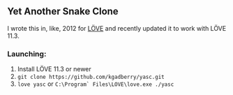 ## Yet Another Snake Clone
I wrote this in, like, 2012 for [LÖVE](https://love2d.org/) and recently updated it to work with LÖVE 11.3.

### Launching:
1) Install LÖVE 11.3 or newer
2) `git clone https://github.com/kgadberry/yasc.git`
3) `love yasc` or ``C:\Program` Files\LOVE\love.exe ./yasc``
